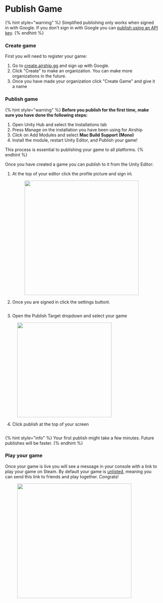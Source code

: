 # Publish Game

{% hint style="warning" %}
Simplified publishing only works when signed in with Google. If you don't sign in with Google you can [publish using an API key](https://app.gitbook.com/o/Ob5dDteJHkKChzdNkVaS/s/IbaXflSJA8L9N9yOx089/~/changes/322/other/publishing-with-key).
{% endhint %}

### Create game

First you will need to register your game:

1. Go to [create.airship.gg](https://create.airship.gg/) and sign up with Google.
2. Click "Create" to make an organization. You can make more organizations in the future.
3. Once you have made your organization click "Create Game" and give it a name

### Publish game

{% hint style="warning" %}
**Before you publish for the first time, make sure you have done the following steps:**

1. Open Unity Hub and select the Installations tab
2. Press Manage on the installation you have been using for Airship
3. Click on Add Modules and select **Mac Build Support (Mono)**
4. Install the module, restart Unity Editor, and Publish your game!

This process is essential to publishing your game to all platforms.
{% endhint %}

Once you have created a game you can publish to it from the Unity Editor:

1.  At the top of your editor click the profile picture and sign in\


    <figure><img src="../.gitbook/assets/Screenshot 2024-09-13 at 5.21.11 PM.png" alt="" width="375"><figcaption></figcaption></figure>
2.  Once you are signed in click the settings button\


    <figure><img src="../.gitbook/assets/Screenshot 2024-09-13 at 5.26.58 PM.png" alt=""><figcaption></figcaption></figure>
3. Open the Publish Target dropdown and select your game

<figure><img src="../.gitbook/assets/Screenshot 2024-09-13 at 5.31.52 PM.png" alt="" width="310"><figcaption></figcaption></figure>

4. Click publish at the top of your screen

<figure><img src="../.gitbook/assets/Screenshot 2024-09-13 at 5.49.13 PM.png" alt=""><figcaption></figcaption></figure>

{% hint style="info" %}
Your first publish might take a few minutes. Future publishes will be faster.
{% endhint %}

### Play your game

Once your game is live you will see a message in your console with a link to play your game on Steam. By default your game is [unlisted](game-visibility.md), meaning you can send this link to friends and play together. Congrats!

<figure><img src="../.gitbook/assets/Screenshot 2024-09-13 at 5.56.16 PM.png" alt="" width="375"><figcaption></figcaption></figure>
